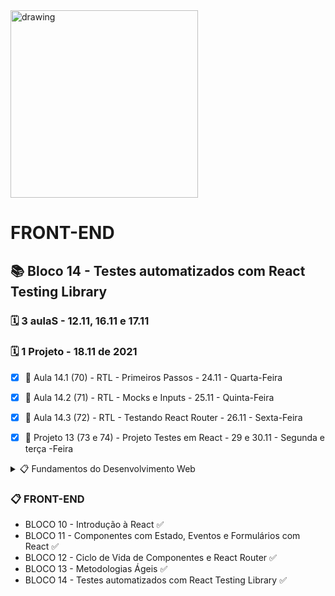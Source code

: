 <img src="https://user-images.githubusercontent.com/87394535/129942939-007fc304-2ac0-431d-b018-685951e5750f.png" alt="drawing" width="300"/>

# FRONT-END
## 📚 Bloco 14 - Testes automatizados com React Testing Library
### 🗓️ 3 aulaS - 12.11, 16.11 e 17.11
### 🗓️ 1 Projeto - 18.11 de 2021

- [x] 📖 Aula 14.1 (70) - RTL - Primeiros Passos - 24.11 - Quarta-Feira
- [x] 📖 Aula 14.2 (71) - RTL - Mocks e Inputs - 25.11 - Quinta-Feira
- [x] 📖 Aula 14.3 (72) - RTL - Testando React Router - 26.11 - Sexta-Feira
- [x] 📖 Projeto 13 (73 e 74) - Projeto Testes em React - 29 e 30.11 - Segunda e terça -Feira


<details>
<summary> 📋 Fundamentos do Desenvolvimento Web </summary>

- BLOCO 1 - UNIX & BASH  ✅
- BLOCO 2 - Git, GitHub e Internet ✅
- BLOCO 3 - Introdução à HTML e CSS ✅
- BLOCO 4 - Introdução à JavaScript e Lógica de Programação ✅
- BLOCO 5 - JavaScript: DOM, eventos e WebStorage ✅
- BLOCO 6 - HTML e CSS: Forms, Flexbox e Responsivo ✅
- BLOCO 7 - Introdução à JS ES6 e Testes Unitários ✅
- BLOCO 8 - Higher Order Functions do JavaScript ES6 ✅
- BLOCO 9 - JavaScript e Testes Assíncronos ✅

</details>

### 📋 FRONT-END

- BLOCO 10 - Introdução à React ✅
- BLOCO 11 - Componentes com Estado, Eventos e Formulários com React ✅
- BLOCO 12 - Ciclo de Vida de Componentes e React Router ✅
- BLOCO 13 - Metodologias Ágeis ✅
- BLOCO 14 - Testes automatizados com React Testing Library ✅
